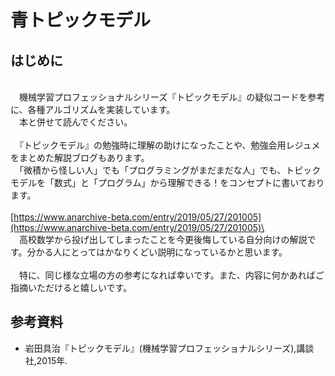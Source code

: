 # 青トピックモデル

## はじめに

\
　機械学習プロフェッショナルシリーズ『トピックモデル』の疑似コードを参考に、各種アルゴリズムを実装しています。\
　本と併せて読んでください。\
\
　『トピックモデル』の勉強時に理解の助けになったことや、勉強会用レジュメをまとめた解説ブログもあります。\
　「微積から怪しい人」でも「プログラミングがまだまだな人」でも、トピックモデルを「数式」と「プログラム」から理解できる！をコンセプトに書いております。\
\
[https://www.anarchive-beta.com/entry/2019/05/27/201005](https://www.anarchive-beta.com/entry/2019/05/27/201005)\
\
　高校数学から投げ出してしまったことを今更後悔している自分向けの解説です。分かる人にとってはかなりくどい説明になっているかと思います。\
\
　特に、同じ様な立場の方の参考になれば幸いです。また、内容に何かあればご指摘いただけると嬉しいです。


## 参考資料

- 岩田具治『トピックモデル』(機械学習プロフェッショナルシリーズ),講談社,2015年.
